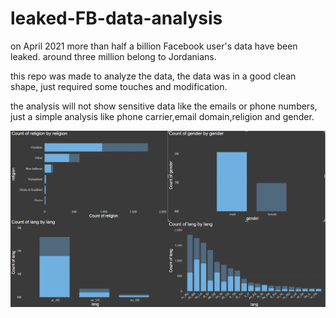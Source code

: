 # leaked-FB-data-analysis
on April 2021 more than half a billion Facebook user's data have been leaked.
around three million belong to Jordanians.

this repo was made to analyze the data, the data was in a good clean shape, just required some touches and modification.

the analysis will not show sensitive data like the emails or phone numbers, just a simple analysis like phone carrier,email domain,religion and gender.

![alt text](https://github.com/MohamedSuwan/leaked-FB-data-analysis/blob/main/Jordan%20FB%20power%20BI%20visuals.png?raw=true)
